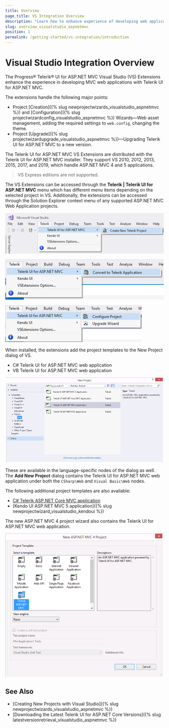 ```yaml
---
title: Overview
page_title: VS Integration Overview
description: "Learn how to enhance experience of developing web applications with Telerik UI for ASP.NET MVC."
slug: overview_visualstudio_aspnetmvc
position: 1
permalink: /getting-started/vs-integration/introduction
---
```


# Visual Studio Integration Overview

The Progress&reg; Telerik&reg; UI for ASP.NET MVC Visual Studio (VS) Extensions enhance the experience in developing MVC web applications with Telerik UI for ASP.NET MVC.

The extensions handle the following major points:

* Project [Creation]({% slug newprojectwizards_visualstudio_aspnetmvc %}) and [Configuration]({% slug projectwizardconfig_visualstudio_aspnetmvc %}) Wizards&mdash;Web asset management, adding the required settings to `web.config`, changing the theme.
* Project [Upgrade]({% slug projectwizardupgrade_visualstudio_aspnetmvc %})&mdash;Upgrading Telerik UI for ASP.NET MVC to a new version.

The Telerik UI for ASP.NET MVC VS Extensions are distributed with the Telerik UI for ASP.NET MVC installer. They support VS 2010, 2012, 2013, 2015, 2017, and 2019, which handle ASP.NET MVC 4 and 5 applications.

> VS Express editions are not supported.

The VS Extensions can be accessed through the **Telerik | Telerik UI for ASP.NET MVC** menu which has different menu items depending on the selected project in VS. Additionally, the extensions can be accessed through the Solution Explorer context menu of any supported ASP.NET MVC Web Application projects.

![Visual Studio with no selected projects](../../getting-started-mvc/vs-integration/images/create_menu.png)

![The selected project in VS is a standard ASP.NET MVC 4 or 5 web application](../../getting-started-mvc/vs-integration/images/convert_menu.png)

![The selected project in VS is a Telerik UI for ASP.NET MVC web application](../../getting-started-mvc/vs-integration/images/configure_menu.png)

When installed, the extensions add the project templates to the New Project dialog of VS.

* C# Telerik UI for ASP.NET MVC web application
* VB Telerik UI for ASP.NET MVC web application

![The added project templates](../../getting-started-mvc/vs-integration/images/project_template.png)

These are available in the language-specific nodes of the dialog as well. The **Add New Project** dialog contains the Telerik UI for ASP.NET MVC web application under both the `CSharp\Web` and `Visual Basic\Web` nodes.

The following additional project templates are also available:
* [C# Telerik ASP.NET Core MVC application](https://docs.telerik.com/aspnet-core/introduction)
* [Kendo UI ASP.NET MVC 5 application]({% slug newprojectwizard_visualstudio_kendoui %})

The new ASP.NET MVC 4 project wizard also contains the Telerik UI for ASP.NET MVC web application.

![The MVC wizard](../../getting-started-mvc/vs-integration/images/mvc_wizard.png)

## See Also

* [Creating New Projects with Visual Studio]({% slug newprojectwizards_visualstudio_aspnetmvc %})
* [Downloading the Latest Telerik UI for ASP.NET Core Versions]({% slug latestversionretrieval_visualstudio_aspnetmvc %})
